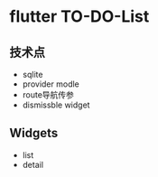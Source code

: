 # flutter TO-DO-List

## 技术点
- sqlite
- provider modle
- route导航传参
- dismissble widget

## Widgets
- list
- detail
